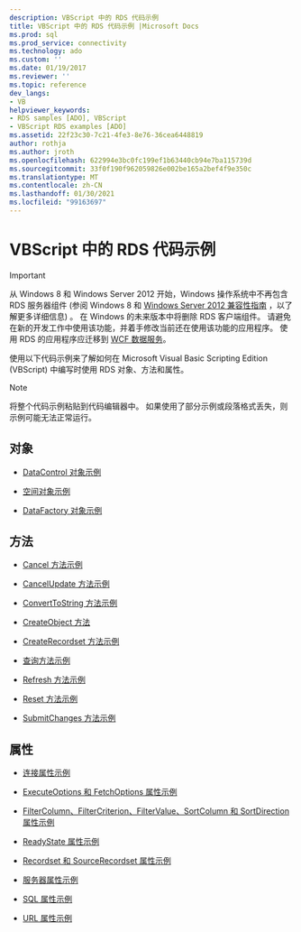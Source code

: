 ```yaml
---
description: VBScript 中的 RDS 代码示例
title: VBScript 中的 RDS 代码示例 |Microsoft Docs
ms.prod: sql
ms.prod_service: connectivity
ms.technology: ado
ms.custom: ''
ms.date: 01/19/2017
ms.reviewer: ''
ms.topic: reference
dev_langs:
- VB
helpviewer_keywords:
- RDS samples [ADO], VBScript
- VBScript RDS examples [ADO]
ms.assetid: 22f23c30-7c21-4fe3-8e76-36cea6448819
author: rothja
ms.author: jroth
ms.openlocfilehash: 622994e3bc0fc199ef1b63440cb94e7ba115739d
ms.sourcegitcommit: 33f0f190f962059826e002be165a2bef4f9e350c
ms.translationtype: MT
ms.contentlocale: zh-CN
ms.lasthandoff: 01/30/2021
ms.locfileid: "99163697"
---
```

# <a name="rds-code-examples-in-vbscript"></a>VBScript 中的 RDS 代码示例
> [!IMPORTANT]
>  从 Windows 8 和 Windows Server 2012 开始，Windows 操作系统中不再包含 RDS 服务器组件 (参阅 Windows 8 和 [Windows Server 2012 兼容性指南](https://www.microsoft.com/download/details.aspx?id=27416) ，以了解更多详细信息) 。 在 Windows 的未来版本中将删除 RDS 客户端组件。 请避免在新的开发工作中使用该功能，并着手修改当前还在使用该功能的应用程序。 使用 RDS 的应用程序应迁移到 [WCF 数据服务](/dotnet/framework/wcf/)。  
  
 使用以下代码示例来了解如何在 Microsoft Visual Basic Scripting Edition (VBScript) 中编写时使用 RDS 对象、方法和属性。  
  
> [!NOTE]
>  将整个代码示例粘贴到代码编辑器中。 如果使用了部分示例或段落格式丢失，则示例可能无法正常运行。  
  
## <a name="objects"></a>对象  
  
-   [DataControl 对象示例](./datacontrol-object-example-vbscript.md)  
  
-   [空间对象示例](./dataspace-object-and-createobject-method-example-vbscript.md)  
  
-   [DataFactory 对象示例](./datafactory-object-query-method-and-createobject-method-example-vbscript.md)  
  
## <a name="methods"></a>方法  
  
-   [Cancel 方法示例](./cancel-method-example-vbscript.md)  
  
-   [CancelUpdate 方法示例](./cancelupdate-method-example-vbscript.md)  
  
-   [ConvertToString 方法示例](./converttostring-method-example-vbscript.md)  
  
-   [CreateObject 方法](./dataspace-object-and-createobject-method-example-vbscript.md)  
  
-   [CreateRecordset 方法示例](./createrecordset-method-example-vbscript.md)  
  
-   [查询方法示例](./datafactory-object-query-method-and-createobject-method-example-vbscript.md)  
  
-   [Refresh 方法示例](./refresh-method-example-vbscript.md)  
  
-   [Reset 方法示例](./filter-column-criterion-value-sortcolumn-sortdirection-example-vbscript.md)  
  
-   [SubmitChanges 方法示例](./submitchanges-method-example-vbscript.md)  
  
## <a name="properties"></a>属性  
  
-   [连接属性示例](./connect-property-example-vbscript.md)  
  
-   [ExecuteOptions 和 FetchOptions 属性示例](./executeoptions-and-fetchoptions-properties-example-vbscript.md)  
  
-   [FilterColumn、FilterCriterion、FilterValue、SortColumn 和 SortDirection 属性示例](./filter-column-criterion-value-sortcolumn-sortdirection-example-vbscript.md)  
  
-   [ReadyState 属性示例](./readystate-property-example-vbscript.md)  
  
-   [Recordset 和 SourceRecordset 属性示例](./recordset-and-sourcerecordset-properties-example-vbscript.md)  
  
-   [服务器属性示例](./server-property-example-vbscript.md)  
  
-   [SQL 属性示例](./sql-property-example-vbscript.md)  
  
-   [URL 属性示例](./url-property-example-vbscript.md)